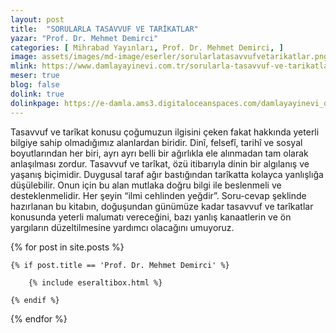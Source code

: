 ```yaml
---
layout: post
title:  "SORULARLA TASAVVUF VE TARİKATLAR"
yazar: "Prof. Dr. Mehmet Demirci"
categories: [ Mihrabad Yayınları, Prof. Dr. Mehmet Demirci, ]
image: assets/images/md-image/eserler/sorularlatasavvufvetarikatlar.png
mlink: https://www.damlayayinevi.com.tr/sorularla-tasavvuf-ve-tarikatlar
meser: true
blog: false
dolink: true
dolinkpage: https://e-damla.ams3.digitaloceanspaces.com/damlayayinevi_ornek_sayfalar/9786056725173/index.html
---
```


Tasavvuf ve tarîkat konusu çoğumuzun ilgisini çeken fakat hakkında yeterli bilgiye sahip olmadığımız alanlardan biridir. Dinî, felsefî, tarihî ve sosyal boyutlarından her biri, ayrı ayrı belli bir ağırlıkla ele alınmadan tam olarak anlaşılması zordur.
Tasavvuf ve tarîkat, özü itibarıyla dinin bir algılanış ve yaşanış biçimidir. Duygusal taraf ağır bastığından tarîkatta kolayca yanlışlığa düşülebilir. Onun için bu alan mutlaka doğru bilgi ile beslenmeli ve desteklenmelidir. Her şeyin “ilmi cehlinden yeğdir”.
Soru-cevap şeklinde hazırlanan bu kitabın, doğuşundan günümüze kadar tasavvuf ve tarîkatlar konusunda yeterli malumatı vereceğini, bazı yanlış kanaatlerin ve ön yargıların düzeltilmesine yardımcı olacağını umuyoruz.

<div class="row">

{% for post in site.posts %}

    {% if post.title == 'Prof. Dr. Mehmet Demirci' %}

        {% include eseraltibox.html %}

    {% endif %}

{% endfor %}
</div>